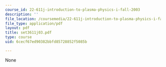 ```yaml
---
course_id: 22-611j-introduction-to-plasma-physics-i-fall-2003
description: ''
file_location: /coursemedia/22-611j-introduction-to-plasma-physics-i-fall-2003/6cecf67ed90382bbfd85728852f5085b_set3611j03.pdf
file_type: application/pdf
layout: pdf
title: set3611j03.pdf
type: course
uid: 6cecf67ed90382bbfd85728852f5085b

---
```

None